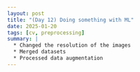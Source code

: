 ```yaml
---
layout: post
title: "(Day 12) Doing something with ML"
date: 2025-01-20
tags: [cv, preprocessing]
summary: |
  * Changed the resolution of the images 
  * Merged datasets
  * Processed data augmentation
---
```


## 

